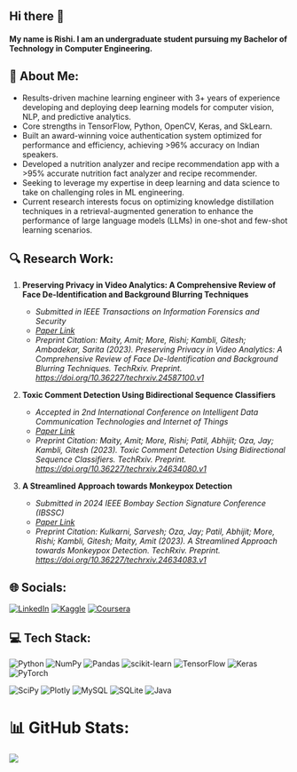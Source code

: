 ## Hi there 👋
#### My name is Rishi. I am an undergraduate student pursuing my Bachelor of Technology in Computer Engineering.

## 💫 About Me:
* Results-driven machine learning engineer with 3+ years of experience developing and deploying deep learning models for computer vision, NLP, and predictive analytics.
* Core strengths in TensorFlow, Python, OpenCV, Keras, and SkLearn.
* Built an award-winning voice authentication system optimized for performance and efficiency, achieving >96% accuracy on Indian speakers.
* Developed a nutrition analyzer and recipe recommendation app with a >95% accurate nutrition fact analyzer and recipe recommender.
* Seeking to leverage my expertise in deep learning and data science to take on challenging roles in ML engineering.
* Current research interests focus on optimizing knowledge distillation techniques in a retrieval-augmented generation to enhance the performance of large language models (LLMs) in one-shot and few-shot learning scenarios.

## 🔍 Research Work:
1. **Preserving Privacy in Video Analytics: A Comprehensive Review of Face De-Identification and Background Blurring Techniques**
   - *Submitted in IEEE Transactions on Information Forensics and Security*
   - *[Paper Link](https://www.techrxiv.org/articles/preprint/Preserving_Privacy_in_Video_Analytics_A_Comprehensive_Review_of_Face_De-Identification_and_Background_Blurring_Techniques/24587100)*
   - *Preprint Citation: Maity, Amit; More, Rishi; Kambli, Gitesh; Ambadekar, Sarita (2023). Preserving Privacy in Video Analytics: A Comprehensive Review of Face De-Identification and Background Blurring Techniques. TechRxiv. Preprint. https://doi.org/10.36227/techrxiv.24587100.v1*

2. **Toxic Comment Detection Using Bidirectional Sequence Classifiers**
   - *Accepted in 2nd International Conference on Intelligent Data Communication Technologies and Internet of Things*
   - *[Paper Link](https://www.techrxiv.org/articles/preprint/Toxic_Comment_Detection_Using_Bidirectional_Sequence_Classifiers/24634080)*
   - *Preprint Citation: Maity, Amit; More, Rishi; Patil, Abhijit; Oza, Jay; Kambli, Gitesh (2023). Toxic Comment Detection Using Bidirectional Sequence Classifiers. TechRxiv. Preprint. https://doi.org/10.36227/techrxiv.24634080.v1*
3. **A Streamlined Approach towards Monkeypox Detection**
   - *Submitted in 2024 IEEE Bombay Section Signature Conference (IBSSC)*
   - *[Paper Link](https://www.techrxiv.org/articles/preprint/A_Streamlined_Approach_towards_Monkeypox_Detection/24634083)*
   - *Preprint Citation: Kulkarni, Sarvesh; Oza, Jay; Patil, Abhijit; More, Rishi; Kambli, Gitesh; Maity, Amit (2023). A Streamlined Approach towards Monkeypox Detection. TechRxiv. Preprint. https://doi.org/10.36227/techrxiv.24634083.v1*

## 🌐 Socials:
<!---[![Instagram](https://img.shields.io/badge/Instagram-%23E4405F.svg?style=for-the-badge&logo=Instagram&logoColor=white)](https://instagram.com/im_rvm)-->
[![LinkedIn](https://img.shields.io/badge/LinkedIn-%230077B5.svg?style=for-the-badge&logo=linkedin&logoColor=white)](https://linkedin.com/in/rishimore102) 
[![Kaggle](https://img.shields.io/badge/Kaggle-20BEFF?style=for-the-badge&logo=Kaggle&logoColor=white)](https://www.kaggle.com/thatguy69420) 
[![Coursera](https://img.shields.io/badge/Coursera-0056D2?style=for-the-badge&logo=Coursera&logoColor=white)](https://www.coursera.org/user/fd09a65d0ce42d3cabf58a41e97ebe00)

## 💻 Tech Stack:
![Python](https://img.shields.io/badge/python-3670A0?style=for-the-badge&logo=python&logoColor=ffdd54) 
![NumPy](https://img.shields.io/badge/numpy-%23013243.svg?style=for-the-badge&logo=numpy&logoColor=white) 
![Pandas](https://img.shields.io/badge/pandas-%23150458.svg?style=for-the-badge&logo=pandas&logoColor=white)
![scikit-learn](https://img.shields.io/badge/scikit--learn-%23F7931E.svg?style=for-the-badge&logo=scikit-learn&logoColor=white) 
![TensorFlow](https://img.shields.io/badge/TensorFlow-%23FF6F00.svg?style=for-the-badge&logo=TensorFlow&logoColor=white)
![Keras](https://img.shields.io/badge/Keras-%23D00000.svg?style=for-the-badge&logo=Keras&logoColor=white) 
![PyTorch](https://img.shields.io/badge/PyTorch-%23EE4C2C.svg?style=for-the-badge&logo=PyTorch&logoColor=white) 

![SciPy](https://img.shields.io/badge/SciPy-%230C55A5.svg?style=for-the-badge&logo=scipy&logoColor=%white) 
![Plotly](https://img.shields.io/badge/Plotly-%233F4F75.svg?style=for-the-badge&logo=plotly&logoColor=white) 
![MySQL](https://img.shields.io/badge/MySQL-005C84?style=for-the-badge&logo=mysql&logoColor=white) 
![SQLite](https://img.shields.io/badge/SQLite-07405E?style=for-the-badge&logo=sqlite&logoColor=white)
![Java](https://img.shields.io/badge/java-%23ED8B00.svg?style=for-the-badge&logo=java&logoColor=white) 

 # 📊 GitHub Stats:
<!--![](https://github-readme-stats.vercel.app/api?username=rishi-more-2003&theme=great-gatsby&hide_border=true&include_all_commits=false&count_private=false)<br/>-->
![](https://github-readme-streak-stats.herokuapp.com/?user=rishi-more-2003&theme=great-gatsby&hide_border=true)<br/>
<!--![](https://github-readme-stats.vercel.app/api/top-langs/?username=rishi-more-2003&theme=great-gatsby&hide_border=true&include_all_commits=false&count_private=false&layout=compact)-->

